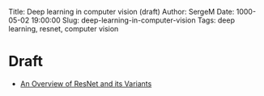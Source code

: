 Title: Deep learning in computer vision (draft)
Author: SergeM
Date: 1000-05-02 19:00:00
Slug: deep-learning-in-computer-vision
Tags: deep learning, resnet, computer vision


# Draft

* [An Overview of ResNet and its Variants](https://towardsdatascience.com/an-overview-of-resnet-and-its-variants-5281e2f56035)

